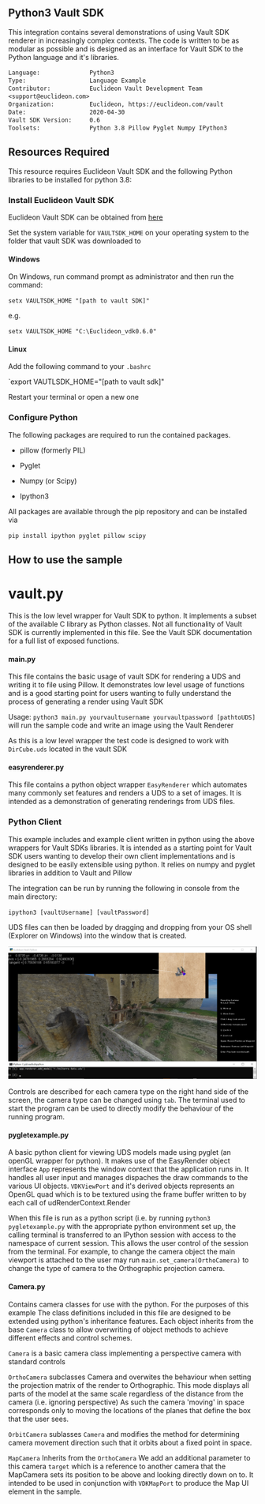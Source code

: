 ## Python3 Vault SDK

<!-- TODO: Write a brief abstract explaining this sample -->
This integration contains several demonstrations of using Vault SDK renderer in increasingly complex contexts.
The code is written to be as modular as possible and is designed as an interface for Vault SDK to the Python language and it's libraries.

<!-- TODO: Fill this section below with metadata about this sample-->
```
Language:              Python3
Type:                  Language Example
Contributor:           Euclideon Vault Development Team <support@euclideon.com>
Organization:          Euclideon, https://euclideon.com/vault
Date:                  2020-04-30
Vault SDK Version:     0.6
Toolsets:              Python 3.8 Pillow Pyglet Numpy IPython3
```

## Resources Required
<!-- TODO: Fill this section below with the resources required to do this sample-->
This resource requires Euclideon Vault SDK and the following Python libraries to be installed for python 3.8:

### Install Euclideon Vault SDK
Euclideon Vault SDK can be obtained from [here](https://www.euclideon.com/vaultsdk/)

Set the system variable for `VAULTSDK_HOME` on your operating system to the folder that vault SDK was downloaded to

#### Windows
On Windows, run command prompt as administrator and then run the command:

`setx VAULTSDK_HOME "[path to vault SDK]"`

e.g.

`setx VAULTSDK_HOME "C:\Euclideon_vdk0.6.0"`

#### Linux
Add the following command to your `.bashrc`

`export VAUTLSDK_HOME="[path to vault sdk]"

Restart your terminal or open a new one

### Configure Python
The following packages are required to run the contained packages.

- pillow (formerly PIL)

- Pyglet

- Numpy (or Scipy)

- Ipython3

All packages are available through the pip repository and can be installed via 

`pip install ipython pyglet pillow scipy`

## How to use the sample
<!-- TODO: Explain how this sample can be used and what is required to get it running -->
# vault.py

This is the low level wrapper for Vault SDK to python. It implements a subset of the available C library as Python classes. Not all functionality
of Vault SDK is currently implemented in this file. See the Vault SDK documentation for a full list of exposed functions.

#### main.py

This file contains the basic usage of vault SDK for rendering a UDS and writing it to file using Pillow.
It demonstrates low level usage of functions and is a good starting point for users wanting to fully understand the process of generating a render using Vault SDK

Usage: `python3 main.py yourvaultusername yourvaultpassword [pathtoUDS]` will run the sample code and write an image using the Vault Renderer

As this is a low level wrapper the test code is designed to work with `DirCube.uds` located in the vault SDK
#### easyrenderer.py
This file contains a python object wrapper `EasyRenderer` which automates many commonly set features and renders a UDS 
to a set of images. It is intended as a demonstration of generating renderings from UDS files.

### Python Client

This example includes and example client written in python using the above wrappers for Vault SDKs libraries. It is intended as a starting point
for Vault SDK users wanting to develop their own client implementations and is designed to be easily extensible using python. It relies on numpy
and pyglet libraries in addition to Vault and Pillow

The integration can be run by running the following in console from the main directory:

`ipython3 [vaultUsername] [vaultPassword]`

UDS files can then be loaded by dragging and dropping from your OS shell (Explorer on Windows) into the window that is created.

![screenshot](./doc/clientScreenshot.png)

Controls are described for each camera type on the right hand side of the screen, the camera type can be changed using `tab`.
The terminal used to start the program can be used to directly modify the behaviour of the running program. 
#### pygletexample.py
A basic python client for viewing UDS models made using pyglet (an openGL wrapper for python). It makes use of the EasyRender object interface
`App` represents the window context that the application runs in. It handles all user input and manages dispaches the draw commands to the
various UI objects.
`VDKViewPort` and it's derived objects represents an OpenGL quad which is to be textured using the frame buffer written to by each call of udRenderContext.Render

When this file is run as a python script (i.e. by running `python3 pygletexample.py` with the appropriate python environment set up, the calling
terminal is transferred to an IPython session with access to the namespace of current session. This allows the user control
of the session from the terminal. For example, to change the camera object the main viewport is attached to the user may run
`main.set_camera(OrthoCamera)` to change the type of camera to the Orthographic projection camera. 


#### Camera.py
Contains camera classes for use with the python. For the purposes of this example  The class definitions included in this file are designed to be extended using python's inheritance features.
Each object inherits from the base `Camera` class to allow overwriting of object methods to achieve different effects and control schemes.

`Camera` is a basic camera class implementing a perspective camera with standard controls


`OrthoCamera` subclasses Camera and overwites the behaviour when setting the projection matrix of the render to Orthographic.
This mode displays all parts of the model at the same scale regardless of the distance from the camera (i.e. ignoring perspective)
As such the camera 'moving' in space corresponds only to moving the locations of the planes that define the box that the user sees.


`OrbitCamera` sublasses `Camera` and modifies the method for determining camera movement direction such that it orbits about a fixed point in space.

`MapCamera` Inherits from the `OrthoCamera` We add an additional parameter to this camera `target` which
is a reference to another camera that the MapCamera sets its position to be above and looking directly down on to.
It intended to be used in conjunction with `VDKMapPort` to produce the Map UI element in the sample.

<!-- End -->
